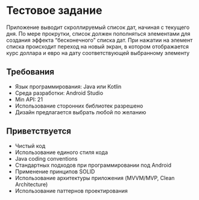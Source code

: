 # Тестовое задание
Приложение выводит скроллируемый список дат, начиная с текущего дня. 
По мере прокрутки, список должен пополняться элементами для создания эффекта “бесконечного” списка дат.
При нажатии на элемент списка происходит переход на новый экран, 
в котором отображается курс доллара и евро на дату соответствующей выбранному элементу

## Требования
* Язык программирования: Java или Kotlin
* Среда разработки: Android Studio
* Min API: 21
* Использование сторонних библиотек разрешено
* Дизайн предлагается выбрать любой по желанию

## Приветствуется
* Чистый код
* Использование единого стиля кода
* Java coding conventions
* Стандартных подходов при программировании под Android
* Применение принципов SOLID
* Использование архитектуры приложения (MVVM/MVP, Clean Architecture)
* Использование паттернов проектирования